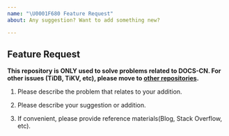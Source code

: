 ```yaml
---
name: "\U0001F680 Feature Request"
about: Any suggestion? Want to add something new?

---
```


## Feature Request


**This repository is ONLY used to solve problems related to DOCS-CN.
For other issues (TiDB, TiKV, etc), please move to [other repositories](https://github.com/pingcap/).**
<!-- 本仓库仅用于解决与中文文档相关的问题，
其他方面问题(如TiDB、TiKV等)请移步其他[有关仓库](https://github.com/pingcap/) -->

1. Please describe the problem that relates to your addition.
<!-- 1. 提出的扩充文档部分，是因为你遇到了相关问题吗？如果是，请描述一下你所遇到的问题。-->


2. Please describe your suggestion or addition.
<!-- 2. 描述你想要扩充的方面或你的建议。-->


3. If convenient, please provide reference materials(Blog, Stack Overflow, etc).
<!-- 3. 如果方便的话，请提供一些参考资料(如你遇到的博客、搜索到的资料等)。-->


